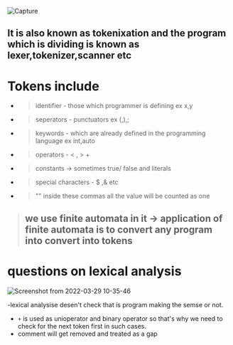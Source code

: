 ![Capture](https://user-images.githubusercontent.com/89020930/160384582-28267b35-00e7-46d1-8cac-c33f6a3d082b.JPG)


## It is also known as tokenixation and the program which is dividing is known as lexer,tokenizer,scanner etc

# Tokens include
- > identifier  - those which programmer is defining ex x,y
- > seperators - punctuators ex (,),;
- > keywords - which are already defined in the programming language ex int,auto
- > operators - < , > + 
- > constants -> sometimes true/ false and literals 
- > special characters - $ ,& etc
- > "" inside these commas all the value will be counted as one 

> ## we use finite automata in it  -> application of finite automata is to convert any program  into convert into tokens 


# questions on lexical analysis

![Screenshot from 2022-03-29 10-35-46](https://user-images.githubusercontent.com/89020930/160537420-ebb4fa4a-cbfe-4241-a1ff-bf405938be91.png)


-lexical analysise desen't check that is program making the semse or not.
- `+` is used as unioperator and binary operator so that's why we need to check for the next token first in such cases.
- comment will get removed and treated as a gap
